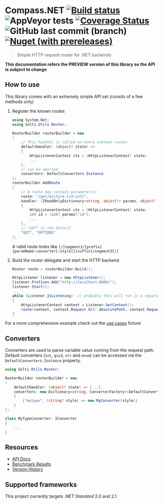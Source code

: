 # Compass.NET [![Build status](https://ci.appveyor.com/api/projects/status/uq0ep9idk7rw8ogr?svg=true)](https://ci.appveyor.com/project/Sholtee/router) ![AppVeyor tests](https://img.shields.io/appveyor/tests/sholtee/router/main) [![Coverage Status](https://coveralls.io/repos/github/Sholtee/router/badge.svg?branch=main)](https://coveralls.io/github/Sholtee/router?branch=main) ![GitHub last commit (branch)](https://img.shields.io/github/last-commit/sholtee/router/main) [![Nuget (with prereleases)](https://img.shields.io/nuget/vpre/compass.net)](https://www.nuget.org/packages/compass.net)
> Simple HTTP request router for .NET backends

**This documentation refers the PREVIEW version of this library so the API is subject to change**

## How to use
This library comes with an extremely simple API set (consits of a few methods only)

1. Register the known routes 
	```csharp
	using System.Net;
	using Solti.Utils.Router;

	RouterBuilder routerBuilder = new
	(
		// This handler is called on every unknown routes
		defaultHandler: (object? state) =>
		{
			HttpListenerContext ctx = (HttpListenerContext) state;
			...
		},
		// can be omitted
		converters: DefaultConverters.Instance
	);
	routerBuilder.AddRoute
	(
		// A route may contain parameter(s)
		route: "/get/picture-{id:int}",
		handler: (IReadOnlyDictionary<string, object?> paramz, object? state) =>
		{
			HttpListenerContext ctx = (HttpListenerContext) state;
			int id = (int) paramz["id"];
			...
		},
		// "GET" is the default
		"GET", "OPTIONS"
	);
	```
	A valid route looks like `[/]segment1/[prefix]{paramName:converter[:style]}[suffix]/segment3[/]`

2. Build the router delegate and start the HTTP backend
	```csharp
	Router route = routerBuilder.Build();

	HttpListener listener = new HttpListener();
	listener.Prefixes.Add("http://localhost:8080/");
	listener.Start();
	...
	while (Listener.IsListening)  // probably this will run in a separate thread
	{
		HttpListenerContext context = Listener.GetContext();
		route(context, context.Request.Url!.AbsolutePath, context.Request.HttpMethod);
	}
	```

For a more comprehensive example check out the [use cases](https://github.com/Sholtee/router/blob/main/TEST/UseCases.cs ) fixture

## Converters
Converters are used to parse variable value coming from the request path. Default converters (`int`, `guid`, `str` and `enum`) can be accessed via the `DefaultConverters.Instance` property.
```csharp
using Solti.Utils.Router;

RouterBuilder routerBuilder = new
(
	defaultHandler: (object? state) => {...},
	converters: new Dictionary<string, ConverterFactory>(DefaultConverters.Instance)
	{
		{"mytype", (string? style) => new MyConverter(style)}
	}
);

class MyTypeConverter: IConverter 
{
    ...
}
```

## Resources
- [API Docs](https://sholtee.github.io/router )
- [Benchmark Results](https://sholtee.github.io/router/perf )
- [Version History](https://github.com/Sholtee/router/blob/master/history.md )

## Supported frameworks
This project currently targets *.NET Standard* 2.0 and 2.1.